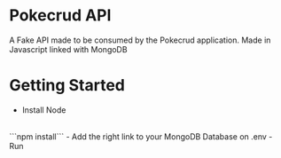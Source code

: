 # Pokecrud API
A Fake API made to be consumed by the Pokecrud application. Made in Javascript linked with MongoDB


# Getting Started
- Install Node
<br>
```npm install```
- Add the right link to your MongoDB Database on .env
- Run

